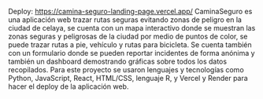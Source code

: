 Deploy: https://camina-seguro-landing-page.vercel.app/
CaminaSeguro es una aplicación web trazar rutas seguras evitando zonas de peligro en la ciudad de celaya, se cuenta con un mapa interactivo donde se muestran las zonas seguras y peligrosas de la ciudad por medio de puntos de color, se puede trazar rutas a pie, vehículo y rutas para bicicleta.
Se cuenta también con un formulario donde se pueden reportar incidentes de forma anónima y también un dashboard demostrando gráficas sobre todos los datos recopilados.
Para este proyecto se usaron lenguajes y tecnologías como Python, JavaScript, React, HTML/CSS, lenguaje R, y Vercel y Render para hacer el deploy de la aplicación web.
